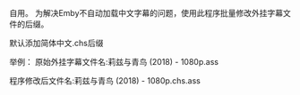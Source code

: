 自用。
为解决Emby不自动加载中文字幕的问题，使用此程序批量修改外挂字幕文件的后缀。

默认添加简体中文.chs后缀

举例：
原始外挂字幕文件名:莉兹与青鸟 (2018) - 1080p.ass

程序修改后文件名:莉兹与青鸟 (2018) - 1080p.chs.ass

